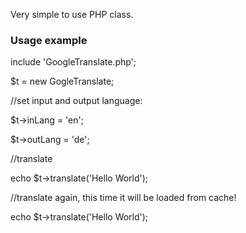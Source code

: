 Very simple to use PHP class.

### Usage example ###

include 'GoogleTranslate.php';

$t = new GogleTranslate;

//set input and output language:

$t->inLang = 'en';

$t->outLang = 'de';


//translate

echo $t->translate('Hello World');

//translate again, this time it will be loaded from cache!

echo $t->translate('Hello World');
